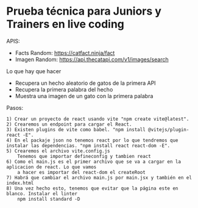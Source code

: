 # Prueba técnica para Juniors y Trainers en live coding
APIS: 
- Facts Random: https://catfact.ninja/fact
- Imagen Random: https://api.thecatapi.com/v1/images/search
  
Lo que hay que hacer 

- Recupera un hecho aleatorio de gatos de la primera API
- Recupera la primera palabra del hecho
- Muestra una imagen de un gato con la primera palabra

Pasos: 

	1) Crear un proyecto de react usando vite "npm create vite@latest". 
	2) Crearemos un endpoint para cargar el React. 
	3) Existen plugins de vite como babel. "npm install @vitejs/plugin-react -E".
	4) En el packaje json no tenemos react por lo que tendremos que instalar las dependencias. "npm install react react-dom -E". 
	5) Crearemos el archivo vite.config.js
		Tenemos que importar defineconfig y tambien react 
	6) Como el main.js es el primer archivo que se va a cargar en la aplicacion de react. Lo que vamos 
		a hacer es importar del react-dom el createRoot
	7) Habrá que cambiar el archivo main.js por main.jsx y también en el index.html
	8) Una vez hecho esto, tenemos que evitar que la página este en blanco. Instalar el linter
		npm install standard -D 
